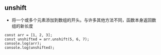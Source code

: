 ## unshift

- 将一个或多个元素添加到数组的开头。与许多其他方法不同，函数本身返回数组的新长度

```
const arr = [1, 2, 3];
const unshifted = arr.unshift(5, 6, 7);
console.log(arr);
console.log(unshifted);
```
